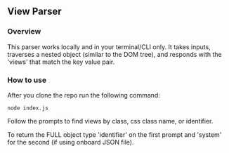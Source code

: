 ## View Parser

### Overview

This parser works locally and in your terminal/CLI only. It takes inputs, traverses a nested object (similar to the DOM tree), and responds with the 'views' that match the key value pair.

### How to use

After you clone the repo run the following command:

```
node index.js
```

Follow the prompts to find views by class, css class name, or identifier.

To return the FULL object type 'identifier' on the first prompt and 'system' for the second (if using onboard JSON file).
